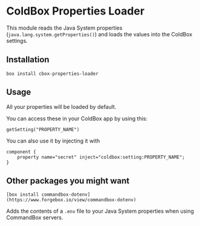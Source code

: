 # ColdBox Properties Loader

This module reads the Java System properties (`java.lang.system.getProperties()`) and loads the values into the ColdBox settings.

## Installation

`box install cbox-properties-loader`

## Usage
All your properties will be loaded by default.

You can access these in your ColdBox app by using this:
```
getSetting("PROPERTY_NAME")
```

You can also use it by injecting it with 
```
component {
	property name="secret" inject="coldbox:setting:PROPERTY_NAME";
}
```

## Other packages you might want

`[box install commandbox-dotenv](https://www.forgebox.io/view/commandbox-dotenv)`

Adds the contents of a `.env` file to your Java System properties when using CommandBox servers.